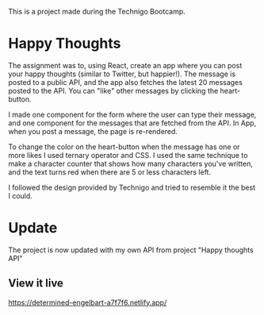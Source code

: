 This is a project made during the Technigo Bootcamp.

# Happy Thoughts
The assignment was to, using React, create an app where you can post your happy thoughts (similar to Twitter, but happier!). The message is posted to a public API, and the app also fetches the latest 20 messages posted to the API. You can "like" other messages by clicking the heart-button.

I made one component for the form where the user can type their message, and one component for the messages that are fetched from the API. In App, when you post a message, the page is re-rendered.  

To change the color on the heart-button when the message has one or more likes I used ternary operator and CSS. I used the same technique to make a character counter that shows how many characters you've written, and the text turns red when there are 5 or less characters left. 

I followed the design provided by Technigo and tried to resemble it the best I could.

# Update
The project is now updated with my own API from project "Happy thoughts API"

## View it live
https://determined-engelbart-a7f7f6.netlify.app/
